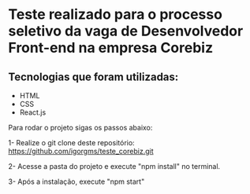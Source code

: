 # Teste realizado para o processo seletivo da vaga de Desenvolvedor Front-end na empresa Corebiz

## Tecnologias que foram utilizadas:
- HTML
- CSS
- React.js

Para rodar o projeto sigas os passos abaixo:

1- Realize o git clone deste repositório: 
https://github.com/igorgms/teste_corebiz.git

2- Acesse a pasta do projeto e execute "npm install" no terminal.

3- Após a instalação, execute "npm start"